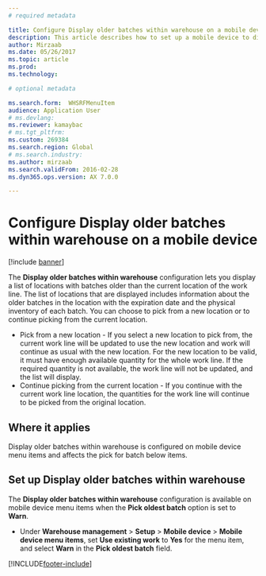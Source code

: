 ```yaml
---
# required metadata

title: Configure Display older batches within warehouse on a mobile device
description: This article describes how to set up a mobile device to display a list of locations with batches older than the current location of a work line.
author: Mirzaab
ms.date: 05/26/2017
ms.topic: article
ms.prod: 
ms.technology: 

# optional metadata

ms.search.form:  WHSRFMenuItem
audience: Application User
# ms.devlang: 
ms.reviewer: kamaybac
# ms.tgt_pltfrm: 
ms.custom: 269384
ms.search.region: Global
# ms.search.industry: 
ms.author: mirzaab
ms.search.validFrom: 2016-02-28
ms.dyn365.ops.version: AX 7.0.0

---
```


# Configure Display older batches within warehouse on a mobile device

[!include [banner](../includes/banner.md)]

The **Display older batches within warehouse** configuration lets you display a list of locations with batches older than the current location of the work line. The list of locations that are displayed includes information about the older batches in the location with the expiration date and the physical inventory of each batch. You can choose to pick from a new location or to continue picking from the current location. 
- Pick from a new location - If you select a new location to pick from, the  current work line will be updated to use the new location and work will continue as usual with the new location. For the new location to be valid, it must have enough available quantity for the whole work line. If the required quantity is not available, the work line will not be updated, and the list will display. 
- Continue picking from the current location - If you continue with the current work line location, the quantities for the work line will continue to be picked from the original location.

## Where it applies
Display older batches within warehouse is configured on mobile device menu items and affects the pick for batch below items.

## Set up Display older batches within warehouse
The **Display older batches within warehouse** configuration is available on mobile device menu items when the **Pick oldest batch** option is set to **Warn**.

- Under **Warehouse management** > **Setup** > **Mobile device** > **Mobile device menu items**, set **Use existing work** to **Yes** for the menu item, and select **Warn** in the **Pick oldest batch** field. 



[!INCLUDE[footer-include](../../includes/footer-banner.md)]